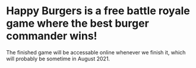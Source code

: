 # Happy Burgers is a free battle royale game where the best burger commander wins!

The finished game will be accessable online whenever we finish it, which will probably be sometime in August 2021.
